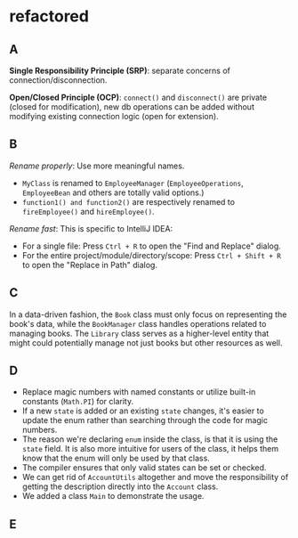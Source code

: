 # refactored

## A
**Single Responsibility Principle (SRP)**: separate concerns of connection/disconnection.

**Open/Closed Principle (OCP)**: `connect()` and `disconnect()` are private (closed for modification), new db operations can be added without modifying existing connection logic (open for extension).

## B

*Rename properly*: Use more meaningful names.
- ``MyClass`` is renamed to `EmployeeManager` (`EmployeeOperations`, `EmployeeBean` and others are totally valid options.)
- ``function1() and function2()`` are respectively renamed to ``fireEmployee()`` and ``hireEmployee()``.

*Rename fast*:
This is specific to IntelliJ IDEA:
- For a single file: Press `Ctrl + R` to open the "Find and Replace" dialog.
- For the entire project/module/directory/scope: Press ``Ctrl + Shift + R`` to open the "Replace in Path" dialog.

## C

In a data-driven fashion, the ``Book`` class must only focus on representing the book's data, while the ``BookManager`` class handles operations related to managing books.
The ``Library`` class serves as a higher-level entity that might could potentially manage not just books but other resources as well.

## D

- Replace magic numbers with named constants or utilize built-in constants (``Math.PI``) for clarity.
- If a new ``state`` is added or an existing ``state`` changes, it's easier to update the enum rather than searching through the code for magic numbers.
- The reason we're declaring ``enum`` inside the class, is that it is using the `state` field. It is also more intuitive for users of the class, it helps them know that the enum will only be used by that class.
- The compiler ensures that only valid states can be set or checked.
- We can get rid of ``AccountUtils`` altogether and move the responsibility of getting the description directly into the ``Account`` class.
- We added a class ``Main`` to demonstrate the usage.

## E
